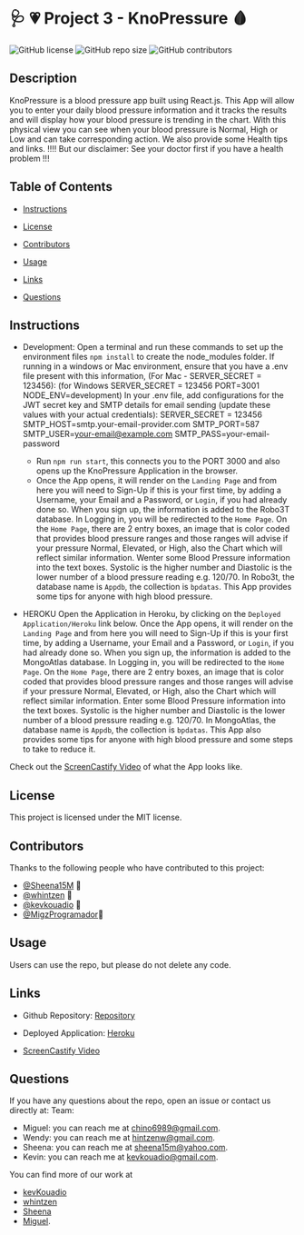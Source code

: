 # :stethoscope: :heartpulse: Project 3 - KnoPressure :drop_of_blood:
  

![GitHub license](https://img.shields.io/badge/license-MIT-blue.svg)
![GitHub repo size](https://img.shields.io/github/repo-size/kevkouadio/KnoPressure-App)
![GitHub contributors](https://img.shields.io/github/contributors/kevkouadio/KnoPressure-App?style=plastic) 


## Description 

KnoPressure is a blood pressure app built using React.js.  This App will allow you to enter your daily blood pressure information and it tracks the results and   will display how your blood pressure is trending in the chart.  With this physical view you can see when your blood pressure is Normal, High or Low and can take corresponding action.  We also provide some Health tips and links. !!!! But our disclaimer:  See your doctor first if you have a health problem  !!!

## Table of Contents

* [Instructions](#instructions)

* [License](#license)

* [Contributors](#contributors)

* [Usage](#usage)

* [Links](#links)

* [Questions](#questions)


## Instructions

* Development: 
  Open a terminal and run these commands to set up the environment files `npm install` 
  to create the node_modules folder.  If running in a windows or Mac environment,  ensure that you have a .env file present with this information, (For Mac - SERVER_SECRET = 123456):  (for Windows SERVER_SECRET = 123456
  PORT=3001
  NODE_ENV=development)
  In your .env file, add configurations for the JWT secret key and SMTP details for email sending (update these values with your actual credentials):
  SERVER_SECRET = 123456
  SMTP_HOST=smtp.your-email-provider.com
  SMTP_PORT=587
  SMTP_USER=your-email@example.com
  SMTP_PASS=your-email-password


  * Run `npm run start`, this connects you to the PORT 3000 and also opens up the KnoPressure Application in the browser.
  * Once the App opens, it will render on the `Landing Page` and from here you will need to Sign-Up if this is your first time, by adding a Username, your Email and a Password, or `Login`, if you had already done so.  When you sign up, the information is added to the Robo3T database.  In Logging in, you will be redirected to the `Home Page`.  On the `Home Page`, there are 2 entry boxes, an image that is color coded that provides blood pressure ranges and those ranges will advise if your pressure Normal, Elevated, or High, also the Chart which will reflect similar information. Wenter some Blood Pressure information into the text boxes.  Systolic is the higher number and Diastolic is the lower number of a blood pressure reading 
  e.g. 120/70.  In  Robo3t, the database name is `Appdb`, the collection is `bpdatas`. This App provides some tips for anyone with high blood pressure.


*  HEROKU
  Open the Application in Heroku, by clicking on the `Deployed Application/Heroku` link below.  Once the App opens, it will render on the `Landing Page` and from here you will need to Sign-Up if this is your first time, by adding a Username, your Email and a Password, or `Login`, if you had already done so.  When you sign up, the information is added to the MongoAtlas database.  In Logging in, you will be redirected to the `Home Page`.  On the `Home Page`, there are 2 entry boxes, an image that is color coded that provides blood pressure ranges and those ranges will advise if your pressure Normal, Elevated, or High, also the Chart which will reflect similar information. Enter some Blood Pressure information into the text boxes.  Systolic is the higher number and Diastolic is the lower number of a blood pressure reading 
  e.g. 120/70.  In  MongoAtlas, the database name is `Appdb`, the collection is `bpdatas`. This App also provides some tips for anyone with high blood pressure and some steps to take to reduce it.

Check out the [ScreenCastify Video](https://drive.google.com/file/d/11OCZ9cVUjSKcjnpjMKnAX7RvQMdDvgWL/view) of what the App looks like.

## License

This project is licensed under the MIT license.

## Contributors

Thanks to the following people who have contributed to this project:

- [@Sheena15M](https://github.com/Sheena15M) 🐛
- [@whintzen](https://github.com/whintzen) 🐛
- [@kevkouadio](https://github.com/kevkouadio) 🐛
- [@MigzProgramador](https://github.com/MigzProgramador)🐛

## Usage

Users can use the repo, but please do not delete any code.

## Links
* Github Repository: 
    [Repository](https://github.com/kevkouadio/KnoPressure-App)
  
* Deployed Application: 
    [Heroku](https://knopressure.herokuapp.com/)

* [ScreenCastify Video](https://drive.google.com/file/d/11OCZ9cVUjSKcjnpjMKnAX7RvQMdDvgWL/view)
    
## Questions

If you have any questions about the repo, open an issue or contact us directly at:
Team:
* Miguel: you can reach me at <chino6989@gmail.com>.
* Wendy: you can reach me at <hintzenw@gmail.com>.
* Sheena: you can reach me at <sheena15m@yahoo.com>.
* Kevin: you can reach me at <kevkouadio@gmail.com>. 

You can find more of our work at
- [kevKouadio](https://github.com/kevkouadio)
- [whintzen](https://github.com/whintzen/)
- [Sheena](https://github.com/Sheena15M)
- [Miguel](https://github.com/MigzProgramador).


